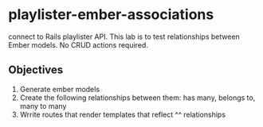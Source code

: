 
# playlister-ember-associations


connect to Rails playlister API. This lab is to test relationships between Ember models. No CRUD actions required. 

## Objectives

1. Generate ember models
2. Create the following relationships between them: has many, belongs to, many to many
3. Wrrite routes that render templates that reflect ^^ relationships
